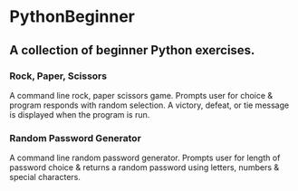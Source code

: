 # PythonBeginner

## A collection of beginner Python exercises.

### Rock, Paper, Scissors
A command line rock, paper scissors game. Prompts user for choice & program responds with random selection. A victory, defeat, or tie message is displayed when the program is run. 

### Random Password Generator
A command line random password generator. Prompts user for length of password choice & returns a random password using letters, numbers & special characters. 